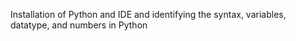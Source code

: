 Installation of Python and IDE and identifying the
syntax, variables, datatype, and numbers in Python